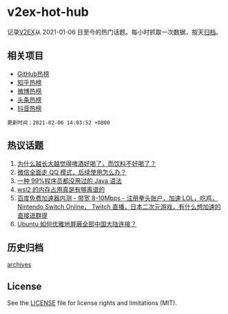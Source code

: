 # v2ex-hot-hub

 记录[V2EX](https://www.v2ex.com/)从 2021-01-06 日至今的热门话题。每小时抓取一次数据，按天[归档](archives)。
 
 ## 相关项目

- [GitHub热榜](https://github.com/lonnyzhang423/github-hot-hub)
- [知乎热榜](https://github.com/lonnyzhang423/zhihu-hot-hub)
- [微博热榜](https://github.com/lonnyzhang423/weibo-hot-hub)
- [头条热榜](https://github.com/lonnyzhang423/toutiao-hot-hub)
- [抖音热榜](https://github.com/lonnyzhang423/douyin-hot-hub)


 `更新时间：2021-02-06 14:03:52 +0800`

## 热议话题

1. [为什么越长大越觉得啤酒好喝了，而饮料不好喝了？](https://www.v2ex.com/t/751614)
1. [微信全面走 QQ 模式，后续使用怎么办？](https://www.v2ex.com/t/751570)
1. [一种 99%程序员都没用过的 Java 语法](https://www.v2ex.com/t/751581)
1. [wsl2 的内存占用真是有够离谱的](https://www.v2ex.com/t/751582)
1. [百度免费加速器内测 - 带宽 8-10Mbps - 注册拳头账户，加速 LOL，吃鸡， Nintendo Switch Online， Twitch 直播，日本二次元游戏，有什么想加速的直接进群提](https://www.v2ex.com/t/751648)
1. [Ubuntu 如何优雅地屏蔽全部中国大陆连接？](https://www.v2ex.com/t/751645)

## 历史归档

[archives](archives)

## License

See the [LICENSE](LICENSE) file for license rights and limitations (MIT).
